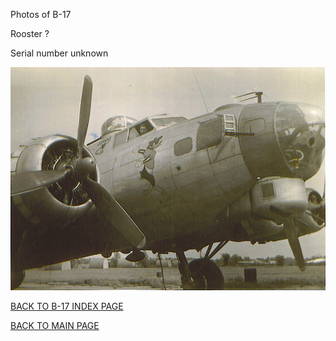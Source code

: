 
Photos of B-17






 




Rooster ?  

Serial number unknown  
  

![](Rooster.jpg)  
  

[BACK TO B-17 INDEX PAGE](ValorToVictory/000b17s.md)  

[BACK TO MAIN PAGE](ValorToVictory/index.html)


